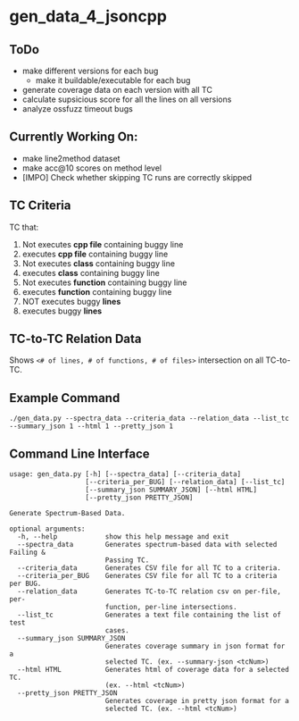 # gen_data_4_jsoncpp

## ToDo
* make different versions for each bug
  * make it buildable/executable for each bug
* generate coverage data on each version with all TC
* calculate supsicious score for all the lines on all versions
* analyze ossfuzz timeout bugs

## Currently Working On:
* make line2method dataset
* make acc@10 scores on method level
* [IMPO] Check whether skipping TC runs are correctly skipped

## TC Criteria
TC that:
  1. Not executes **cpp file** containing buggy line
  2. executes **cpp file** containing buggy line
  3. Not executes **class** containing buggy line
  4. executes **class** containing buggy line
  5. Not executes **function** containing buggy line
  6. executes **function** containing buggy line
  7. NOT executes buggy **lines**
  8. executes buggy **lines**

## TC-to-TC Relation Data
Shows ```<# of lines, # of functions, # of files>``` intersection on all TC-to-TC.

## Example Command
```
./gen_data.py --spectra_data --criteria_data --relation_data --list_tc --summary_json 1 --html 1 --pretty_json 1
```

## Command Line Interface
```
usage: gen_data.py [-h] [--spectra_data] [--criteria_data]
                   [--criteria_per_BUG] [--relation_data] [--list_tc]
                   [--summary_json SUMMARY_JSON] [--html HTML]
                   [--pretty_json PRETTY_JSON]

Generate Spectrum-Based Data.

optional arguments:
  -h, --help            show this help message and exit
  --spectra_data        Generates spectrum-based data with selected Failing &
                        Passing TC.
  --criteria_data       Generates CSV file for all TC to a criteria.
  --criteria_per_BUG    Generates CSV file for all TC to a criteria per BUG.
  --relation_data       Generates TC-to-TC relation csv on per-file, per-
                        function, per-line intersections.
  --list_tc             Generates a text file containing the list of test
                        cases.
  --summary_json SUMMARY_JSON
                        Generates coverage summary in json format for a
                        selected TC. (ex. --summary-json <tcNum>)
  --html HTML           Generates html of coverage data for a selected TC.
                        (ex. --html <tcNum>)
  --pretty_json PRETTY_JSON
                        Generates coverage in pretty json format for a
                        selected TC. (ex. --html <tcNum>)
```
